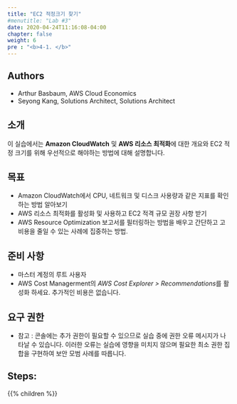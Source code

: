 ```yaml
---
title: "EC2 적정크기 찾기"
#menutitle: "Lab #3"
date: 2020-04-24T11:16:08-04:00
chapter: false
weight: 6
pre : "<b>4-1. </b>"
---
```

## Authors
- Arthur Basbaum, AWS Cloud Economics
- Seyong Kang, Solutions Architect, Solutions Architect


## 소개
이 실습에서는 **Amazon CloudWatch** 및 **AWS 리소스 최적화**에 대한 개요와 EC2 적정 크기를 위해  우선적으로 해야하는 방법에 대해 설명합니다. 
## 목표
- Amazon CloudWatch에서 CPU, 네트워크 및 디스크 사용량과 같은 지표를 확인하는 방법 알아보기
- AWS 리소스 최적화를 활성화 및 사용하고 EC2 적격 규모 권장 사항 받기
- AWS Resource Optimization 보고서를 필터링하는 방법을 배우고 간단하고 고 비용을 줄일 수 있는 사례에 집중하는 방법.

## 준비 사항
- 마스터 계정의 루트 사용자
- AWS Cost Managerment의 *AWS Cost Explorer > Recommendations*를 활성화 하세요. 
추가적인 비용은 없습니다.

 ## 요구 권한
- 참고 : 콘솔에는 추가 권한이 필요할 수 있으므로 실습 중에 권한 오류 메시지가 나타날 수 있습니다. 이러한 오류는 실습에 영향을 미치지 않으며 필요한 최소 권한 집합을 구현하여 보안 모범 사례를 따릅니다.

## Steps:
{{% children  %}}

